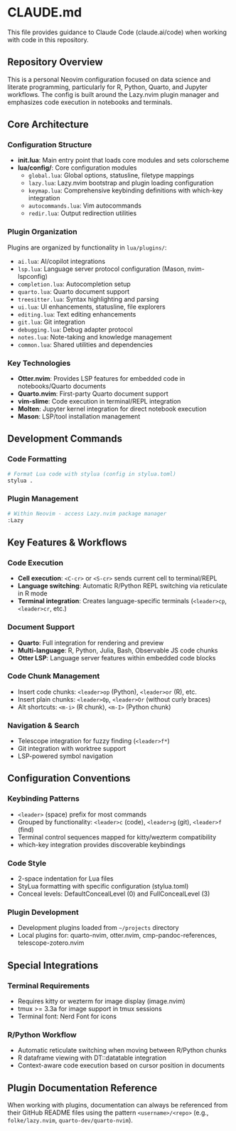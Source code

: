 # CLAUDE.md

This file provides guidance to Claude Code (claude.ai/code) when working with code in this repository.

## Repository Overview

This is a personal Neovim configuration focused on data science and literate programming, particularly for R, Python, Quarto, and Jupyter workflows. The config is built around the Lazy.nvim plugin manager and emphasizes code execution in notebooks and terminals.

## Core Architecture

### Configuration Structure
- **init.lua**: Main entry point that loads core modules and sets colorscheme
- **lua/config/**: Core configuration modules
  - `global.lua`: Global options, statusline, filetype mappings
  - `lazy.lua`: Lazy.nvim bootstrap and plugin loading configuration
  - `keymap.lua`: Comprehensive keybinding definitions with which-key integration
  - `autocommands.lua`: Vim autocommands
  - `redir.lua`: Output redirection utilities

### Plugin Organization
Plugins are organized by functionality in `lua/plugins/`:
- `ai.lua`: AI/copilot integrations
- `lsp.lua`: Language server protocol configuration (Mason, nvim-lspconfig)
- `completion.lua`: Autocompletion setup
- `quarto.lua`: Quarto document support
- `treesitter.lua`: Syntax highlighting and parsing
- `ui.lua`: UI enhancements, statusline, file explorers
- `editing.lua`: Text editing enhancements
- `git.lua`: Git integration
- `debugging.lua`: Debug adapter protocol
- `notes.lua`: Note-taking and knowledge management
- `common.lua`: Shared utilities and dependencies

### Key Technologies
- **Otter.nvim**: Provides LSP features for embedded code in notebooks/Quarto documents
- **Quarto.nvim**: First-party Quarto document support
- **vim-slime**: Code execution in terminal/REPL integration
- **Molten**: Jupyter kernel integration for direct notebook execution
- **Mason**: LSP/tool installation management

## Development Commands

### Code Formatting
```bash
# Format Lua code with stylua (config in stylua.toml)
stylua .
```

### Plugin Management
```bash
# Within Neovim - access Lazy.nvim package manager
:Lazy
```

## Key Features & Workflows

### Code Execution
- **Cell execution**: `<C-cr>` or `<S-cr>` sends current cell to terminal/REPL
- **Language switching**: Automatic R/Python REPL switching via reticulate in R mode
- **Terminal integration**: Creates language-specific terminals (`<leader>cp`, `<leader>cr`, etc.)

### Document Support
- **Quarto**: Full integration for rendering and preview
- **Multi-language**: R, Python, Julia, Bash, Observable JS code chunks
- **Otter LSP**: Language server features within embedded code blocks

### Code Chunk Management
- Insert code chunks: `<leader>op` (Python), `<leader>or` (R), etc.
- Insert plain chunks: `<leader>Op`, `<leader>Or` (without curly braces)
- Alt shortcuts: `<m-i>` (R chunk), `<m-I>` (Python chunk)

### Navigation & Search
- Telescope integration for fuzzy finding (`<leader>f*`)
- Git integration with worktree support
- LSP-powered symbol navigation

## Configuration Conventions

### Keybinding Patterns
- `<leader>` (space) prefix for most commands
- Grouped by functionality: `<leader>c` (code), `<leader>g` (git), `<leader>f` (find)
- Terminal control sequences mapped for kitty/wezterm compatibility
- which-key integration provides discoverable keybindings

### Code Style
- 2-space indentation for Lua files
- StyLua formatting with specific configuration (stylua.toml)
- Conceal levels: DefaultConcealLevel (0) and FullConcealLevel (3)

### Plugin Development
- Development plugins loaded from `~/projects` directory
- Local plugins for: quarto-nvim, otter.nvim, cmp-pandoc-references, telescope-zotero.nvim

## Special Integrations

### Terminal Requirements
- Requires kitty or wezterm for image display (image.nvim)
- tmux >= 3.3a for image support in tmux sessions
- Terminal font: Nerd Font for icons

### R/Python Workflow
- Automatic reticulate switching when moving between R/Python chunks
- R dataframe viewing with DT::datatable integration
- Context-aware code execution based on cursor position in documents

## Plugin Documentation Reference

When working with plugins, documentation can always be referenced from their GitHub README files using the pattern `<username>/<repo>` (e.g., `folke/lazy.nvim`, `quarto-dev/quarto-nvim`).